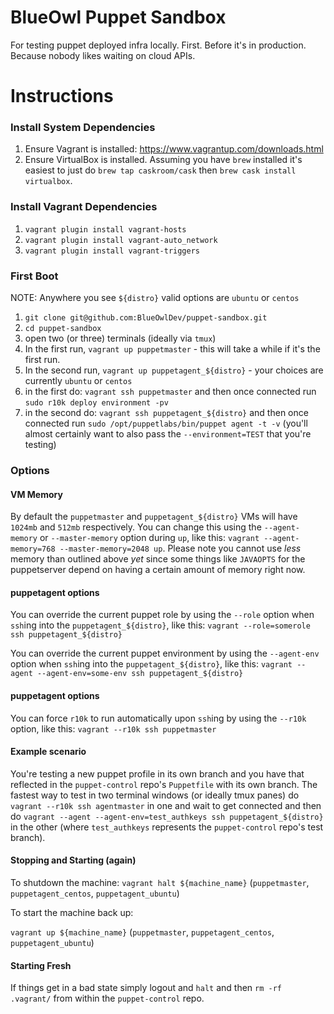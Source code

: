BlueOwl Puppet Sandbox
======================

For testing puppet deployed infra locally. First. Before it's in production. Because nobody likes waiting on cloud APIs.


# Instructions

### Install System Dependencies
1. Ensure Vagrant is installed: https://www.vagrantup.com/downloads.html
1. Ensure VirtualBox is installed. Assuming you have `brew` installed it's easiest to just do `brew tap caskroom/cask` then `brew cask install virtualbox`.


### Install Vagrant Dependencies
1. `vagrant plugin install vagrant-hosts`
1. `vagrant plugin install vagrant-auto_network`
1. `vagrant plugin install vagrant-triggers`


### First Boot

NOTE: Anywhere you see `${distro}` valid options are `ubuntu` or `centos`

1. `git clone git@github.com:BlueOwlDev/puppet-sandbox.git`
1. `cd puppet-sandbox`
1. open two (or three) terminals (ideally via `tmux`)
1. In the first run, `vagrant up puppetmaster` - this will take a while if it's the first run.
1. In the second run, `vagrant up puppetagent_${distro}` - your choices are currently `ubuntu` or `centos`
1. in the first do: `vagrant ssh puppetmaster` and then once connected run `sudo r10k deploy environment -pv`
1. in the second do: `vagrant ssh puppetagent_${distro}` and then once connected run `sudo /opt/puppetlabs/bin/puppet agent -t -v` (you'll almost certainly want to also pass the `--environment=TEST` that you're testing)

### Options

#### VM Memory
By default the `puppetmaster` and `puppetagent_${distro}` VMs will have `1024mb` and `512mb` respectively. You can change this using the `--agent-memory` or `--master-memory` option during `up`, like this: `vagrant --agent-memory=768 --master-memory=2048 up`. Please note you cannot use _less_ memory than outlined above _yet_ since some things like `JAVAOPTS` for the puppetserver depend on having a certain amount of memory right now.

#### puppetagent options

You can override the current puppet role by using the `--role` option when `ssh`ing into the `puppetagent_${distro}`, like this: `vagrant --role=somerole ssh puppetagent_${distro}`

You can override the current puppet environment by using the `--agent-env` option when `ssh`ing into the `puppetagent_${distro}`, like this: `vagrant --agent --agent-env=some-env ssh puppetagent_${distro}`


#### puppetagent options

You can force `r10k` to run automatically upon `ssh`ing by using the `--r10k` option, like this: `vagrant --r10k ssh puppetmaster`


#### Example scenario

You're testing a new puppet profile in its own branch and you have that reflected in the `puppet-control` repo's `Puppetfile` with its own branch. The fastest way to test in two terminal windows (or ideally tmux panes) do `vagrant --r10k ssh agentmaster` in one and wait to get connected and then do `vagrant --agent --agent-env=test_authkeys ssh puppetagent_${distro}` in the other (where `test_authkeys` represents the `puppet-control` repo's test branch).


#### Stopping and Starting (again)

To shutdown the machine:
`vagrant halt ${machine_name}` (`puppetmaster`, `puppetagent_centos`, `puppetagent_ubuntu`)

To start the machine back up:

`vagrant up ${machine_name}` (`puppetmaster`, `puppetagent_centos`, `puppetagent_ubuntu`)


#### Starting Fresh

If things get in a bad state simply logout and `halt` and then `rm -rf .vagrant/` from within the `puppet-control` repo.
